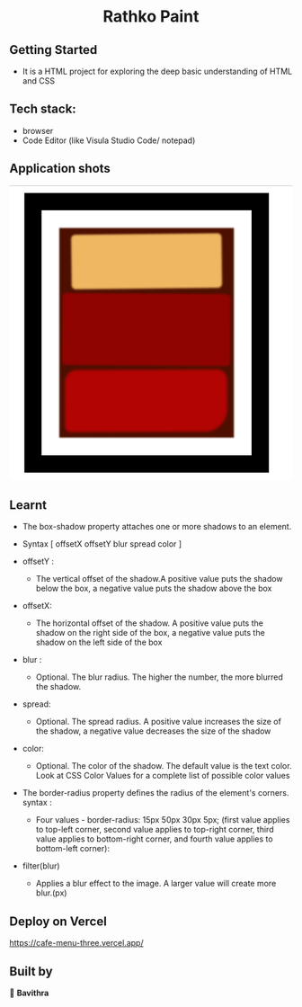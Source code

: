 <h1 align="center"> Rathko Paint </h1>

## Getting Started

- It is a HTML project for exploring the deep basic understanding of HTML and CSS

## Tech stack:
- browser
- Code Editor (like Visula Studio Code/ notepad)

## Application shots
![image](https://github.com/pavithra-deepika/rothko-painting/blob/master/image/iamge.png)
## Learnt
 
 - The box-shadow property attaches one or more shadows to an element.
 - Syntax [ offsetX offsetY blur spread color ]
 - offsetY : 
    - The vertical offset of the shadow.A positive value puts the shadow below the box, a negative value puts the shadow above the box
 - offsetX: 
    - The horizontal offset of the shadow. A positive value puts the shadow on the right side of the box, a negative value puts the shadow on the left side of the box
 - blur : 
    - Optional. The blur radius. The higher the number, the more blurred the shadow.

- spread:
    - Optional. The spread radius. A positive value increases the size of the shadow, a negative value decreases the size of the shadow
- color:
    - Optional. The color of the shadow. The default value is the text color. Look at CSS Color Values for a complete list of possible color values

 - The border-radius property defines the radius of the element's corners.
    syntax : 
   -  Four values - border-radius: 15px 50px 30px 5px; (first value applies to top-left corner, second value applies to top-right corner, third value applies to bottom-right corner, and fourth value applies to bottom-left corner):
 
 - filter(blur) 
    - Applies a blur effect to the image. A larger value will create more blur.(px)


 

## Deploy on Vercel
https://cafe-menu-three.vercel.app/
## Built by

👤 **Bavithra**








